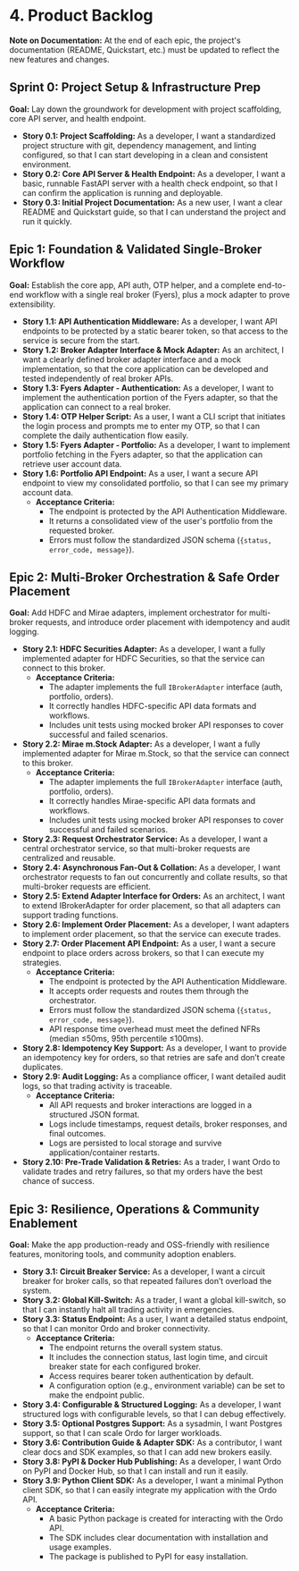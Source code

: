 # 4. Product Backlog

**Note on Documentation:** At the end of each epic, the project's documentation (README, Quickstart, etc.) must be updated to reflect the new features and changes.

## Sprint 0: Project Setup & Infrastructure Prep
**Goal:** Lay down the groundwork for development with project scaffolding, core API server, and health endpoint.

*   **Story 0.1: Project Scaffolding:** As a developer, I want a standardized project structure with git, dependency management, and linting configured, so that I can start developing in a clean and consistent environment.
*   **Story 0.2: Core API Server & Health Endpoint:** As a developer, I want a basic, runnable FastAPI server with a health check endpoint, so that I can confirm the application is running and deployable.
*   **Story 0.3: Initial Project Documentation:** As a new user, I want a clear README and Quickstart guide, so that I can understand the project and run it quickly.

## Epic 1: Foundation & Validated Single-Broker Workflow
**Goal:** Establish the core app, API auth, OTP helper, and a complete end-to-end workflow with a single real broker (Fyers), plus a mock adapter to prove extensibility.

*   **Story 1.1: API Authentication Middleware:** As a developer, I want API endpoints to be protected by a static bearer token, so that access to the service is secure from the start.
*   **Story 1.2: Broker Adapter Interface & Mock Adapter:** As an architect, I want a clearly defined broker adapter interface and a mock implementation, so that the core application can be developed and tested independently of real broker APIs.
*   **Story 1.3: Fyers Adapter - Authentication:** As a developer, I want to implement the authentication portion of the Fyers adapter, so that the application can connect to a real broker.
*   **Story 1.4: OTP Helper Script:** As a user, I want a CLI script that initiates the login process and prompts me to enter my OTP, so that I can complete the daily authentication flow easily.
*   **Story 1.5: Fyers Adapter - Portfolio:** As a developer, I want to implement portfolio fetching in the Fyers adapter, so that the application can retrieve user account data.
*   **Story 1.6: Portfolio API Endpoint:** As a user, I want a secure API endpoint to view my consolidated portfolio, so that I can see my primary account data.
    *   **Acceptance Criteria:**
        *   The endpoint is protected by the API Authentication Middleware.
        *   It returns a consolidated view of the user's portfolio from the requested broker.
        *   Errors must follow the standardized JSON schema (`{status, error_code, message}`).

## Epic 2: Multi-Broker Orchestration & Safe Order Placement
**Goal:** Add HDFC and Mirae adapters, implement orchestrator for multi-broker requests, and introduce order placement with idempotency and audit logging.

*   **Story 2.1: HDFC Securities Adapter:** As a developer, I want a fully implemented adapter for HDFC Securities, so that the service can connect to this broker.
    *   **Acceptance Criteria:**
        *   The adapter implements the full `IBrokerAdapter` interface (auth, portfolio, orders).
        *   It correctly handles HDFC-specific API data formats and workflows.
        *   Includes unit tests using mocked broker API responses to cover successful and failed scenarios.
*   **Story 2.2: Mirae m.Stock Adapter:** As a developer, I want a fully implemented adapter for Mirae m.Stock, so that the service can connect to this broker.
    *   **Acceptance Criteria:**
        *   The adapter implements the full `IBrokerAdapter` interface (auth, portfolio, orders).
        *   It correctly handles Mirae-specific API data formats and workflows.
        *   Includes unit tests using mocked broker API responses to cover successful and failed scenarios.
*   **Story 2.3: Request Orchestrator Service:** As a developer, I want a central orchestrator service, so that multi-broker requests are centralized and reusable.
*   **Story 2.4: Asynchronous Fan-Out & Collation:** As a developer, I want orchestrator requests to fan out concurrently and collate results, so that multi-broker requests are efficient.
*   **Story 2.5: Extend Adapter Interface for Orders:** As an architect, I want to extend IBrokerAdapter for order placement, so that all adapters can support trading functions.
*   **Story 2.6: Implement Order Placement:** As a developer, I want adapters to implement order placement, so that the service can execute trades.
*   **Story 2.7: Order Placement API Endpoint:** As a user, I want a secure endpoint to place orders across brokers, so that I can execute my strategies.
    *   **Acceptance Criteria:**
        *   The endpoint is protected by the API Authentication Middleware.
        *   It accepts order requests and routes them through the orchestrator.
        *   Errors must follow the standardized JSON schema (`{status, error_code, message}`).
        *   API response time overhead must meet the defined NFRs (median ≤50ms, 95th percentile ≤100ms).
*   **Story 2.8: Idempotency Key Support:** As a developer, I want to provide an idempotency key for orders, so that retries are safe and don’t create duplicates.
*   **Story 2.9: Audit Logging:** As a compliance officer, I want detailed audit logs, so that trading activity is traceable.
    *   **Acceptance Criteria:**
        *   All API requests and broker interactions are logged in a structured JSON format.
        *   Logs include timestamps, request details, broker responses, and final outcomes.
        *   Logs are persisted to local storage and survive application/container restarts.
*   **Story 2.10: Pre-Trade Validation & Retries:** As a trader, I want Ordo to validate trades and retry failures, so that my orders have the best chance of success.

## Epic 3: Resilience, Operations & Community Enablement
**Goal:** Make the app production-ready and OSS-friendly with resilience features, monitoring tools, and community adoption enablers.

*   **Story 3.1: Circuit Breaker Service:** As a developer, I want a circuit breaker for broker calls, so that repeated failures don’t overload the system.
*   **Story 3.2: Global Kill-Switch:** As a trader, I want a global kill-switch, so that I can instantly halt all trading activity in emergencies.
*   **Story 3.3: Status Endpoint:** As a user, I want a detailed status endpoint, so that I can monitor Ordo and broker connectivity.
    *   **Acceptance Criteria:**
        *   The endpoint returns the overall system status.
        *   It includes the connection status, last login time, and circuit breaker state for each configured broker.
        *   Access requires bearer token authentication by default.
        *   A configuration option (e.g., environment variable) can be set to make the endpoint public.
*   **Story 3.4: Configurable & Structured Logging:** As a developer, I want structured logs with configurable levels, so that I can debug effectively.
*   **Story 3.5: Optional Postgres Support:** As a sysadmin, I want Postgres support, so that I can scale Ordo for larger workloads.
*   **Story 3.6: Contribution Guide & Adapter SDK:** As a contributor, I want clear docs and SDK examples, so that I can add new brokers easily.
*   **Story 3.8: PyPI & Docker Hub Publishing:** As a developer, I want Ordo on PyPI and Docker Hub, so that I can install and run it easily.
*   **Story 3.9: Python Client SDK:** As a developer, I want a minimal Python client SDK, so that I can easily integrate my application with the Ordo API.
    *   **Acceptance Criteria:**
        *   A basic Python package is created for interacting with the Ordo API.
        *   The SDK includes clear documentation with installation and usage examples.
        *   The package is published to PyPI for easy installation.
